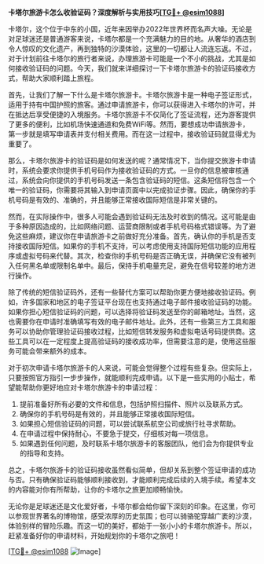 **卡塔尔旅游卡怎么收验证码？深度解析与实用技巧[[TG💪+ @esim1088](https://t.me/s/esim1088)]**

卡塔尔，这个位于中东的小国，近年来因举办2022年世界杯而名声大噪。无论是对足球迷还是普通游客来说，卡塔尔都是一个充满魅力的目的地。从奢华的酒店到令人惊叹的文化遗产，再到独特的沙漠体验，这里的一切都让人流连忘返。不过，对于计划前往卡塔尔的旅行者来说，办理旅游卡可能是一个不小的挑战，尤其是如何接收验证码的问题。今天，我们就来详细探讨一下卡塔尔旅游卡的验证码接收方式，帮助大家顺利踏上旅程。

首先，让我们了解一下什么是卡塔尔旅游卡。卡塔尔旅游卡是一种电子签证形式，适用于持有中国护照的旅客。通过申请旅游卡，你可以获得进入卡塔尔的许可，并在抵达后享受便捷的入境服务。卡塔尔旅游卡不仅简化了签证流程，还为游客提供了更多的便利，比如机场快速通道和免费WiFi等。然而，要想成功申请旅游卡，第一步就是填写申请表并支付相关费用。而在这一过程中，接收验证码就显得尤为重要了。

那么，卡塔尔旅游卡的验证码是如何发送的呢？通常情况下，当你提交旅游卡申请时，系统会要求你提供手机号码作为接收验证码的方式。一旦你的信息被审核通过，系统会向你提供的手机号码发送一条包含验证码的短信。这条短信将包含一个唯一的验证码，你需要将其输入到申请页面中以完成验证步骤。因此，确保你的手机号码是有效的、准确的，并且能够正常接收国际短信是非常关键的。

然而，在实际操作中，很多人可能会遇到验证码无法及时收到的情况。这可能是由于多种原因造成的，比如网络问题、运营商限制或者手机号码格式错误等。为了避免这些麻烦，建议你在申请旅游卡之前做好充分准备。首先，确认你的手机是否支持接收国际短信。如果你的手机不支持，可以考虑使用支持国际短信功能的应用程序或虚拟号码来代替。其次，检查你的手机号码是否正确无误，并确保它没有被列入任何黑名单或限制名单中。最后，保持手机电量充足，避免在信号较差的地方进行操作。

除了传统的短信验证码外，还有一些替代方案可以帮助你更方便地接收验证码。例如，许多国家和地区的电子签证平台现在也支持通过电子邮件接收验证码的功能。如果你担心短信验证码的问题，可以选择将验证码发送至你的邮箱地址。当然，这也需要你在申请时准确填写有效的电子邮件地址。此外，还有一些第三方工具和服务可以协助你管理验证码接收过程，比如短信转发服务和虚拟电话号码提供商。这些工具可以在一定程度上提高验证码的接收成功率，但需要注意的是，使用这些服务可能会带来额外的成本。

对于初次申请卡塔尔旅游卡的人来说，可能会觉得整个过程有些复杂。但实际上，只要按照官方指引一步步操作，就能顺利完成申请。以下是一些实用的小贴士，希望能帮助你更好地应对卡塔尔旅游卡的申请过程：

1. 提前准备好所有必要的文件和信息，包括护照扫描件、照片以及联系方式。
2. 确保你的手机号码是有效的，并且能够正常接收国际短信。
3. 如果担心短信验证码的问题，可以尝试联系航空公司或旅行社寻求帮助。
4. 在申请过程中保持耐心，不要急于提交，仔细核对每一项信息。
5. 如果遇到任何问题，及时联系卡塔尔旅游卡的客服团队，他们会为你提供专业的指导和支持。

总之，卡塔尔旅游卡的验证码接收虽然看似简单，但却关系到整个签证申请的成功与否。只有确保验证码能够顺利接收到，才能顺利完成后续的入境手续。希望本文的内容能对你有所帮助，让你的卡塔尔之旅更加顺畅愉快。

无论你是足球迷还是文化爱好者，卡塔尔都会给你留下深刻的印象。在这里，你可以参观世界著名的博物馆，感受浓厚的历史氛围；也可以骑骆驼穿越广袤的沙漠，体验别样的冒险乐趣。而这一切的美好，都始于一张小小的卡塔尔旅游卡。所以，赶紧准备好你的申请材料，开始规划你的卡塔尔之旅吧！

[[TG💪+ @esim1088](https://t.me/s/esim1088) ![Image](https://i.postimg.cc/4NQfJmqS/Snipaste-2025-05-13-00-14-12.png)]
